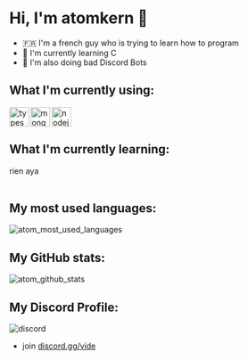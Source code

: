 # Hi, I'm atomkern 💩

* 🇫🇷 I'm a french guy who is trying to learn how to program
* 🌱 I'm currently learning C
* 🐒 I'm also doing bad Discord Bots

## What I'm currently using:

<img align="left" alt="typescript" width="35px" src="https://cdn.jsdelivr.net/gh/devicons/devicon/icons/typescript/typescript-original.svg" />
<img align="left" alt="mongodb" width="35px" src="https://cdn.jsdelivr.net/gh/devicons/devicon/icons/mongodb/mongodb-original.svg" />
<img align="left" alt="nodejs" width="35px" src="https://cdn.jsdelivr.net/gh/devicons/devicon/icons/nodejs/nodejs-original.svg" />
<br /><br />

## What I'm currently learning:

rien aya
<br /><br />

## My most used languages:

<img alt="atom_most_used_languages" src="https://github-readme-stats.vercel.app/api/top-langs/?username=atom1488&langs_count=6&count_private=true&layout=compact&theme=nightowl&hide_border=true&bg_color=0D1117" />

## My GitHub stats:

<img alt="atom_github_stats" src="https://github-readme-stats.vercel.app/api?username=atom1488&show_icons=true&count_private=true&layout=compact&theme=nightowl&hide_border=true&bg_color=0D1117" />

## My Discord Profile:

<img alt="discord" src="https://discord.c99.nl/widget/theme-3/834157306861846601.png" />

* join [discord.gg/vide](https://discord.gg/UwkcY8BwMb)
